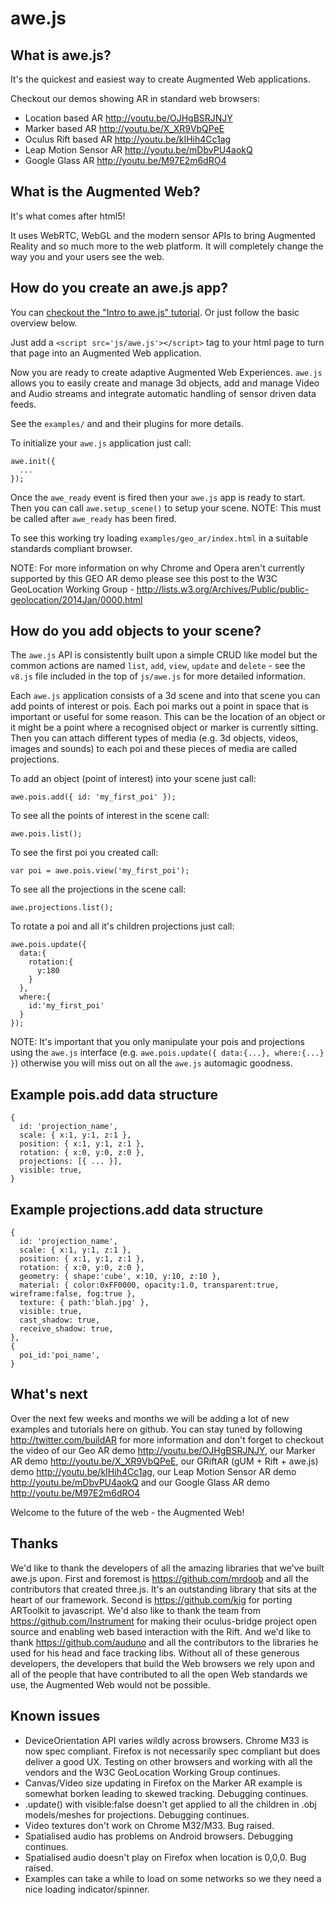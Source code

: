 awe.js
======
 
What is awe.js?
---------------
It's the quickest and easiest way to create Augmented Web applications.

Checkout our demos showing AR in standard web browsers:
- Location based AR http://youtu.be/OJHgBSRJNJY
- Marker based AR http://youtu.be/X_XR9VbQPeE
- Oculus Rift based AR http://youtu.be/kIHih4Cc1ag
- Leap Motion Sensor AR http://youtu.be/mDbvPU4aokQ
- Google Glass AR http://youtu.be/M97E2m6dRO4

What is the Augmented Web?
--------------------------
It's what comes after html5!

It uses WebRTC, WebGL and the modern sensor APIs to bring Augmented Reality and so much more to the web platform. It will completely change the way you and your users see the web.


How do you create an awe.js app?
--------------------------------
You can <a href="https://buildar.com/awe/tutorials/intro_to_awe.js/index.html">checkout the "Intro to awe.js" tutorial</a>. Or just follow the basic overview below.

Just add a `<script src='js/awe.js'></script>` tag to your html page to turn that page into an Augmented Web application.

Now you are ready to create adaptive Augmented Web Experiences. `awe.js` allows you to easily create and manage 3d objects, add and manage Video and Audio streams and integrate automatic handling of sensor driven data feeds.

See the `examples/` and and their plugins for more details.

To initialize your `awe.js` application just call: 

```
awe.init({
  ...
});
```

Once the `awe_ready` event is fired then your `awe.js` app is ready to start. Then you can call `awe.setup_scene()` to setup your scene. NOTE: This must be called after `awe_ready` has been fired.

To see this working try loading `examples/geo_ar/index.html` in a suitable standards compliant browser.

NOTE: For more information on why Chrome and Opera aren't currently supported by this GEO AR demo please see this post to the W3C GeoLocation Working Group - http://lists.w3.org/Archives/Public/public-geolocation/2014Jan/0000.html


How do you add objects to your scene?
-------------------------------------
The `awe.js` API is consistently built upon a simple CRUD like model but the common actions are named `list`, `add`, `view`, `update` and `delete` - see the `v8.js` file included in the top of `js/awe.js` for more detailed information.

Each `awe.js` application consists of a 3d scene and into that scene you can add points of interest or pois. Each poi marks out a point in space that is important or useful for some reason. This can be the location of an object or it might be a point where a recognised object or marker is currently sitting. Then you can attach different types of media (e.g. 3d objects, videos, images and sounds) to each poi and these pieces of media are called projections.

To add an object (point of interest) into your scene just call:

```
awe.pois.add({ id: 'my_first_poi' });
```

To see all the points of interest in the scene call:

```
awe.pois.list();
```

To see the first poi you created call: 

```
var poi = awe.pois.view('my_first_poi');
```

To see all the projections in the scene call:

```
awe.projections.list();
```

To rotate a poi and all it's children projections just call:

```
awe.pois.update({
  data:{
    rotation:{
      y:180
    }
  },
  where:{
    id:'my_first_poi'
  }
});
```

NOTE: It's important that you only manipulate your pois and projections using the `awe.js` interface (e.g. `awe.pois.update({ data:{...}, where:{...} }`) otherwise you will miss out on all the `awe.js` automagic goodness.


Example pois.add data structure	
-------------------------------
```
{
  id: 'projection_name',
  scale: { x:1, y:1, z:1 },
  position: { x:1, y:1, z:1 },
  rotation: { x:0, y:0, z:0 },
  projections: [{ ... }],
  visible: true,
}
```

Example projections.add data structure	
--------------------------------------
```
{
  id: 'projection_name',
  scale: { x:1, y:1, z:1 },
  position: { x:1, y:1, z:1 },
  rotation: { x:0, y:0, z:0 },
  geometry: { shape:'cube', x:10, y:10, z:10 },
  material: { color:0xFF0000, opacity:1.0, transparent:true, wireframe:false, fog:true },
  texture: { path:'blah.jpg' },
  visible: true,
  cast_shadow: true,
  receive_shadow: true,
},
{
  poi_id:'poi_name',
}
```

What's next
-----------
Over the next few weeks and months we will be adding a lot of new examples and tutorials here on github. You can stay tuned by following http://twitter.com/buildAR for more information and don't forget to checkout the video of our Geo AR demo http://youtu.be/OJHgBSRJNJY, our Marker AR demo http://youtu.be/X_XR9VbQPeE, our GRiftAR (gUM + Rift + awe.js) demo http://youtu.be/kIHih4Cc1ag, our Leap Motion Sensor AR demo http://youtu.be/mDbvPU4aokQ and our Google Glass AR demo http://youtu.be/M97E2m6dRO4 

Welcome to the future of the web - the Augmented Web!


Thanks
------
We'd like to thank the developers of all the amazing libraries that we've built awe.js upon. First and foremost is https://github.com/mrdoob and all the contributors that created three.js. It's an outstanding library that sits at the heart of our framework. Second is https://github.com/kig for porting ARToolkit to javascript. We'd also like to thank the team from https://github.com/Instrument for making their oculus-bridge project open source and enabling web based interaction with the Rift. And we'd like to thank https://github.com/auduno and all the contributors to the libraries he used for his head and face tracking libs. Without all of these generous developers, the developers that build the Web browsers we rely upon and all of the people that have contributed to all the open Web standards we use, the Augmented Web would not be possible.


Known issues
------------
- DeviceOrientation API varies wildly across browsers. Chrome M33 is now spec compliant. Firefox is not necessarily spec compliant but does deliver a good UX. Testing on other browsers and working with all the vendors and the W3C GeoLocation Working Group continues.
- Canvas/Video size updating in Firefox on the Marker AR example is somewhat borken leading to skewed tracking. Debugging continues.
- .update() with visible:false doesn't get applied to all the children in .obj models/meshes for projections. Debugging continues.
- Video textures don't work on Chrome M32/M33. Bug raised.
- Spatialised audio has problems on Android browsers. Debugging continues.
- Spatialised audio doesn't play on Firefox when location is 0,0,0. Bug raised.
- Examples can take a while to load on some networks so we they need a nice loading indicator/spinner.
